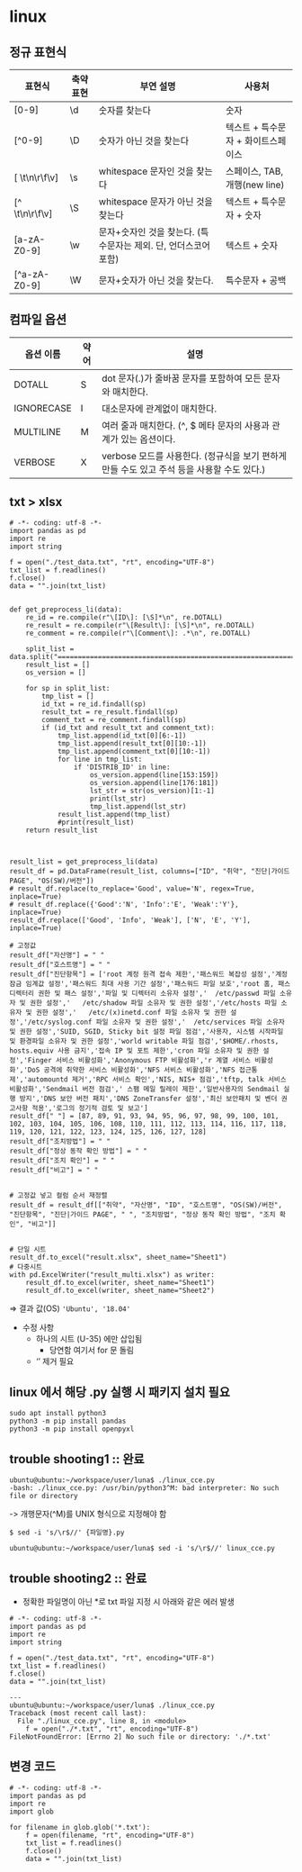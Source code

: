 # linux

## 정규 표현식

| 표현식 | 축약 표현 | 부연 설명 | 사용처 |
| --- | --- | --- | --- |
| [0-9] | \d | 숫자를 찾는다 | 숫자 |
| [^0-9] | \D | 숫자가 아닌 것을 찾는다 | 텍스트 + 특수문자 + 화이트스페이스 |
| [ \t\n\r\f\v] | \s | whitespace 문자인 것을 찾는다 | 스페이스, TAB, 개행(new line) |
| [^ \t\n\r\f\v] | \S | whitespace 문자가 아닌 것을 찾는다 | 텍스트 + 특수문자 + 숫자 |
| [a-zA-Z0-9] | \w | 문자+숫자인 것을 찾는다. (특수문자는 제외. 단, 언더스코어 포함) | 텍스트 + 숫자 |
| [^a-zA-Z0-9] | \W | 문자+숫자가 아닌 것을 찾는다. | 특수문자 + 공백 |

## 컴파일 옵션

| 옵션 이름 | 약어 | 설명 |
| --- | --- | --- |
| DOTALL | S | dot 문자(.)가 줄바꿈 문자를 포함하여 모든 문자와 매치한다. |
| IGNORECASE | I | 대소문자에 관계없이 매치한다. |
| MULTILINE | M | 여러 줄과 매치한다. (^, $ 메타 문자의 사용과 관계가 있는 옵션이다. |
| VERBOSE | X | verbose 모드를 사용한다. (정규식을 보기 편하게 만들 수도 있고 주석 등을 사용할 수도 있다.) |


## txt > xlsx
```
# -*- coding: utf-8 -*-
import pandas as pd
import re
import string

f = open("./test_data.txt", "rt", encoding="UTF-8")
txt_list = f.readlines()
f.close()
data = "".join(txt_list)


def get_preprocess_li(data):
    re_id = re.compile(r"\[ID\]: [\S]*\n", re.DOTALL)
    re_result = re.compile(r"\[Result\]: [\S]*\n", re.DOTALL)
    re_comment = re.compile(r"\[Comment\]: .*\n", re.DOTALL)

    split_list = data.split("======================================================================================")
    result_list = []
    os_version = []

    for sp in split_list:
        tmp_list = []
        id_txt = re_id.findall(sp)
        result_txt = re_result.findall(sp)
        comment_txt = re_comment.findall(sp)
        if (id_txt and result_txt and comment_txt):
            tmp_list.append(id_txt[0][6:-1])
            tmp_list.append(result_txt[0][10:-1])
            tmp_list.append(comment_txt[0][10:-1])
            for line in tmp_list:
                if 'DISTRIB_ID' in line:
                    os_version.append(line[153:159])
                    os_version.append(line[176:181])
                    lst_str = str(os_version)[1:-1]
                    print(lst_str)
                    tmp_list.append(lst_str)
            result_list.append(tmp_list)
            #print(result_list)
    return result_list



result_list = get_preprocess_li(data)
result_df = pd.DataFrame(result_list, columns=["ID", "취약", "진단|가이드 PAGE", "OS(SW)/버전"])
# result_df.replace(to_replace='Good', value='N', regex=True, inplace=True)
# result_df.replace({'Good':'N', 'Info':'E', 'Weak':'Y'}, inplace=True)
result_df.replace(['Good', 'Info', 'Weak'], ['N', 'E', 'Y'], inplace=True)

# 고정값
result_df["자산명"] = " "
result_df["호스트명"] = " "
result_df["진단항목"] = ['root 계정 원격 접속 제한','패스워드 복잡성 설정','계정 잠금 임계값 설정','패스워드 최대 사용 기간 설정','패스워드 파일 보호','root 홈, 패스 디렉터리 권한 및 패스 설정','파일 및 디렉터리 소유자 설정','	/etc/passwd 파일 소유자 및 권한 설정','	/etc/shadow 파일 소유자 및 권한 설정','/etc/hosts 파일 소유자 및 권한 설정','	/etc/(x)inetd.conf 파일 소유자 및 권한 설정','/etc/syslog.conf 파일 소유자 및 권한 설정','	/etc/services 파일 소유자 및 권한 설정','SUID, SGID, Sticky bit 설정 파일 점검','사용자, 시스템 시작파일 및 환경파일 소유자 및 권한 설정','world writable 파일 점검','$HOME/.rhosts, hosts.equiv 사용 금지','접속 IP 및 포트 제한','cron 파일 소유자 및 권한 설정','Finger 서비스 비활성화','Anonymous FTP 비활성화','r 계열 서비스 비활성화','DoS 공격에 취약한 서비스 비활성화','NFS 서비스 비활성화','NFS 접근통제','automountd 제거','RPC 서비스 확인','NIS, NIS+ 점검','tftp, talk 서비스 비활성화','Sendmail 버전 점검','	스팸 메일 릴레이 제한','일반사용자의 Sendmail 실행 방지','DNS 보안 버전 패치','DNS ZoneTransfer 설정','최신 보안패치 및 벤더 권고사항 적용','로그의 정기적 검토 및 보고']
result_df[" "] = [87, 89, 91, 93, 94, 95, 96, 97, 98, 99, 100, 101, 102, 103, 104, 105, 106, 108, 110, 111, 112, 113, 114, 116, 117, 118, 119, 120, 121, 122, 123, 124, 125, 126, 127, 128]
result_df["조치방법"] = " "
result_df["정상 동작 확인 방법"] = " "
result_df["조치 확인"] = " "
result_df["비고"] = " "


# 고정값 넣고 컬럼 순서 재정렬
result_df = result_df[["취약", "자산명", "ID", "호스트명", "OS(SW)/버전", "진단항목", "진단|가이드 PAGE", " ", "조치방법", "정상 동작 확인 방법", "조치 확인", "비고"]]


# 단일 시트
result_df.to_excel("result.xlsx", sheet_name="Sheet1")
# 다중시트
with pd.ExcelWriter("result_multi.xlsx") as writer:
    result_df.to_excel(writer, sheet_name="Sheet1")
    result_df.to_excel(writer, sheet_name="Sheet2")
```
⇒ 결과 값(OS) `'Ubuntu', '18.04'`

- 수정 사항
    - 하나의 시트 (U-35) 에만 삽입됨
        - 당연함 여기서 for 문 돌림
    - ‘’ 제거 필요


## linux 에서 해당 .py 실행 시 패키지 설치 필요
```
sudo apt install python3
python3 -m pip install pandas
python3 -m pip install openpyxl
```

## trouble shooting1 :: 완료
```
ubuntu@ubuntu:~/workspace/user/luna$ ./linux_cce.py 
-bash: ./linux_cce.py: /usr/bin/python3^M: bad interpreter: No such file or directory
```
-> 개행문자(^M)를 UNIX 형식으로 지정해야 함

```
$ sed -i 's/\r$//' {파일명}.py

ubuntu@ubuntu:~/workspace/user/luna$ sed -i 's/\r$//' linux_cce.py 
```

## trouble shooting2 :: 완료
- 정확한 파일명이 아닌 *로 txt 파일 지정 시 아래와 같은 에러 발생
```
# -*- coding: utf-8 -*-
import pandas as pd
import re
import string

f = open("./test_data.txt", "rt", encoding="UTF-8")
txt_list = f.readlines()
f.close()
data = "".join(txt_list)

---
ubuntu@ubuntu:~/workspace/user/luna$ ./linux_cce.py 
Traceback (most recent call last):
  File "./linux_cce.py", line 8, in <module>
    f = open("./*.txt", "rt", encoding="UTF-8")
FileNotFoundError: [Errno 2] No such file or directory: './*.txt'
```
## 변경 코드
```
# -*- coding: utf-8 -*-
import pandas as pd
import re
import glob

for filename in glob.glob('*.txt'):
    f = open(filename, "rt", encoding="UTF-8")
    txt_list = f.readlines()
    f.close()
    data = "".join(txt_list)
```




